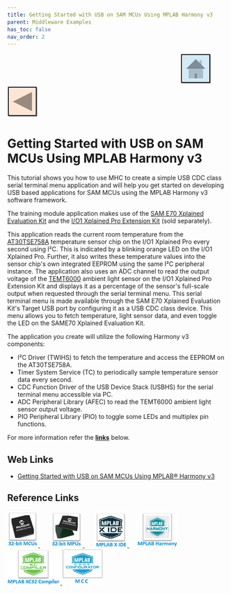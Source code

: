 ```yaml
---
title: Getting Started with USB on SAM MCUs Using MPLAB Harmony v3
parent: Middleware Examples
has_toc: false
nav_order: 2
---
```


&nbsp;&nbsp;&nbsp;&nbsp;&nbsp;&nbsp;&nbsp;&nbsp;&nbsp;&nbsp;&nbsp;&nbsp;&nbsp;&nbsp;&nbsp;&nbsp;&nbsp;&nbsp;&nbsp;&nbsp;&nbsp;&nbsp;&nbsp;&nbsp;&nbsp;&nbsp;&nbsp;&nbsp; &nbsp;&nbsp;&nbsp;&nbsp;&nbsp;&nbsp;&nbsp;&nbsp;&nbsp;&nbsp;&nbsp;&nbsp;&nbsp;&nbsp;&nbsp;&nbsp;&nbsp;&nbsp;&nbsp;&nbsp;&nbsp;&nbsp;&nbsp;&nbsp;&nbsp;&nbsp;&nbsp;&nbsp;&nbsp;&nbsp;&nbsp;&nbsp;&nbsp;&nbsp;&nbsp;&nbsp;&nbsp;&nbsp;&nbsp;&nbsp;&nbsp;&nbsp;&nbsp;&nbsp;&nbsp;&nbsp;&nbsp;&nbsp;&nbsp;&nbsp;&nbsp;&nbsp;&nbsp;&nbsp;&nbsp;&nbsp;&nbsp;&nbsp;&nbsp;&nbsp;&nbsp;&nbsp;&nbsp;&nbsp;&nbsp;&nbsp;&nbsp;&nbsp;&nbsp;&nbsp;&nbsp;&nbsp;[<img src="../../r_images/quick_home.png" title="Home">](../../../readme.md) [<img src="../../r_images/quick_back.png"  title="Back">](../readme.md)
# Getting Started with USB on SAM MCUs Using MPLAB Harmony v3

This tutorial shows you how to use MHC to create a simple USB CDC class serial terminal menu application and will help you get started on developing USB based applications for SAM MCUs using the MPLAB Harmony v3 software framework.

The training module application makes use of the [SAM E70 Xplained Evaluation Kit](https://www.microchip.com/DevelopmentTools/ProductDetails/PartNO/ATSAME70-XPLD) and the [I/O1 Xplained Pro Extension Kit](https://microchipdeveloper.com/boards:io1-xpro-extension) (sold separately).

This application reads the current room temperature from the [AT30TSE758A](https://www.microchip.com/wwwproducts/en/AT30TSE758A) temperature sensor chip on the I/O1 Xplained Pro every second using I²C. This is indicated by a blinking orange LED on the I/O1 Xplained Pro. Further, it also writes these temperature values into the sensor chip's own integrated EEPROM using the same I²C peripheral instance. The application also uses an ADC channel to read the output voltage of the [TEMT6000](https://www.vishay.com/docs/81579/temt6000.pdf) ambient light sensor on the I/O1 Xplained Pro Extension Kit and displays it as a percentage of the sensor's full-scale output when requested through the serial terminal menu. This serial terminal menu is made available through the SAM E70 Xplained Evaluation Kit's Target USB port by configuring it as a USB CDC class device. This menu allows you to fetch temperature, light sensor data, and even toggle the LED on the SAME70 Xplained Evaluation Kit.

The application you create will utilize the following Harmony v3 components:

- I²C Driver (TWIHS) to fetch the temperature and access the EEPROM on the AT30TSE758A.
- Timer System Service (TC) to periodically sample temperature sensor data every second.
- CDC Function Driver of the USB Device Stack (USBHS) for the serial terminal menu accessible via PC.
- ADC Peripheral Library (AFEC) to read the TEMT6000 ambient light sensor output voltage.
- PIO Peripheral Library (PIO) to toggle some LEDs and multiplex pin functions.

For more information refer the **[links](#Web-Links)** below.

## <a id="Web-Links"> </a>
## Web Links

- <a href="https://microchipdeveloper.com/harmony3:usb-getting-started-training-module" target="_blank">Getting Started with USB on SAM MCUs Using MPLAB® Harmony v3</a>

## Reference Links
[<a href="https://www.microchip.com/design-centers/32-bit" target="_blank"> <img src="../../r_images/32_bit_mcus.png"> </a>]()  &nbsp; &nbsp; &nbsp; [<a href="https://www.microchip.com/design-centers/32-bit-mpus" target="_blank"> <img src="../../r_images/32_bit_mpus.png"> </a>]()  &nbsp; &nbsp; &nbsp; [<a href="https://www.microchip.com/mplab/mplab-x-ide" target="_blank"> <img src="../../r_images/mplab_x_ide.png"> </a>]()  &nbsp; &nbsp; [<a href="https://www.microchip.com/mplab/mplab-harmony" target="_blank"> <img src="../../r_images/mplab_harmony.png"> </a>]() [<a href="https://www.microchip.com/mplab/compilers" target="_blank"> <img src="../../r_images/mplab_compiler.png"> </a>]() [<a href="https://www.microchip.com/en-us/tools-resources/configure/mplab-code-configurator" target="_blank"> <img src="../../r_images/mcc_harmony.png"> </a>]()  
